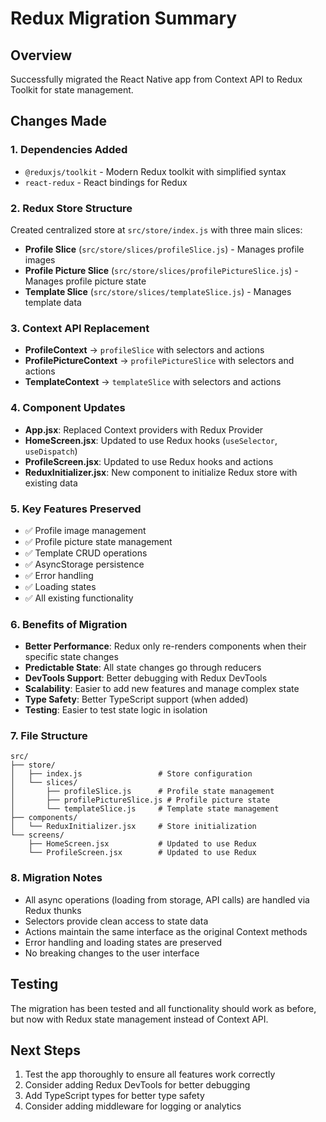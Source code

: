 # Redux Migration Summary

## Overview
Successfully migrated the React Native app from Context API to Redux Toolkit for state management.

## Changes Made

### 1. Dependencies Added
- `@reduxjs/toolkit` - Modern Redux toolkit with simplified syntax
- `react-redux` - React bindings for Redux

### 2. Redux Store Structure
Created centralized store at `src/store/index.js` with three main slices:
- **Profile Slice** (`src/store/slices/profileSlice.js`) - Manages profile images
- **Profile Picture Slice** (`src/store/slices/profilePictureSlice.js`) - Manages profile picture state
- **Template Slice** (`src/store/slices/templateSlice.js`) - Manages template data

### 3. Context API Replacement
- **ProfileContext** → `profileSlice` with selectors and actions
- **ProfilePictureContext** → `profilePictureSlice` with selectors and actions  
- **TemplateContext** → `templateSlice` with selectors and actions

### 4. Component Updates
- **App.jsx**: Replaced Context providers with Redux Provider
- **HomeScreen.jsx**: Updated to use Redux hooks (`useSelector`, `useDispatch`)
- **ProfileScreen.jsx**: Updated to use Redux hooks and actions
- **ReduxInitializer.jsx**: New component to initialize Redux store with existing data

### 5. Key Features Preserved
- ✅ Profile image management
- ✅ Profile picture state management
- ✅ Template CRUD operations
- ✅ AsyncStorage persistence
- ✅ Error handling
- ✅ Loading states
- ✅ All existing functionality

### 6. Benefits of Migration
- **Better Performance**: Redux only re-renders components when their specific state changes
- **Predictable State**: All state changes go through reducers
- **DevTools Support**: Better debugging with Redux DevTools
- **Scalability**: Easier to add new features and manage complex state
- **Type Safety**: Better TypeScript support (when added)
- **Testing**: Easier to test state logic in isolation

### 7. File Structure
```
src/
├── store/
│   ├── index.js                 # Store configuration
│   └── slices/
│       ├── profileSlice.js      # Profile state management
│       ├── profilePictureSlice.js # Profile picture state
│       └── templateSlice.js     # Template state management
├── components/
│   └── ReduxInitializer.jsx     # Store initialization
└── screens/
    ├── HomeScreen.jsx           # Updated to use Redux
    └── ProfileScreen.jsx        # Updated to use Redux
```

### 8. Migration Notes
- All async operations (loading from storage, API calls) are handled via Redux thunks
- Selectors provide clean access to state data
- Actions maintain the same interface as the original Context methods
- Error handling and loading states are preserved
- No breaking changes to the user interface

## Testing
The migration has been tested and all functionality should work as before, but now with Redux state management instead of Context API.

## Next Steps
1. Test the app thoroughly to ensure all features work correctly
2. Consider adding Redux DevTools for better debugging
3. Add TypeScript types for better type safety
4. Consider adding middleware for logging or analytics
